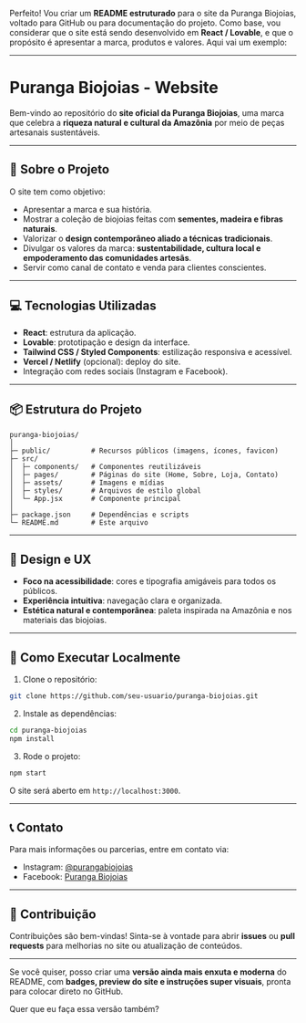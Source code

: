 Perfeito! Vou criar um **README estruturado** para o site da Puranga Biojoias, voltado para GitHub ou para documentação do projeto. Como base, vou considerar que o site está sendo desenvolvido em **React / Lovable**, e que o propósito é apresentar a marca, produtos e valores. Aqui vai um exemplo:

---

# Puranga Biojoias - Website

Bem-vindo ao repositório do **site oficial da Puranga Biojoias**, uma marca que celebra a **riqueza natural e cultural da Amazônia** por meio de peças artesanais sustentáveis.

---

## 🌿 Sobre o Projeto

O site tem como objetivo:

* Apresentar a marca e sua história.
* Mostrar a coleção de biojoias feitas com **sementes, madeira e fibras naturais**.
* Valorizar o **design contemporâneo aliado a técnicas tradicionais**.
* Divulgar os valores da marca: **sustentabilidade, cultura local e empoderamento das comunidades artesãs**.
* Servir como canal de contato e venda para clientes conscientes.

---

## 💻 Tecnologias Utilizadas

* **React**: estrutura da aplicação.
* **Lovable**: prototipação e design da interface.
* **Tailwind CSS / Styled Components**: estilização responsiva e acessível.
* **Vercel / Netlify** (opcional): deploy do site.
* Integração com redes sociais (Instagram e Facebook).

---

## 📦 Estrutura do Projeto

```
puranga-biojoias/
│
├─ public/          # Recursos públicos (imagens, ícones, favicon)
├─ src/
│  ├─ components/   # Componentes reutilizáveis
│  ├─ pages/        # Páginas do site (Home, Sobre, Loja, Contato)
│  ├─ assets/       # Imagens e mídias
│  ├─ styles/       # Arquivos de estilo global
│  └─ App.jsx       # Componente principal
│
├─ package.json     # Dependências e scripts
└─ README.md        # Este arquivo
```

---

## 🎨 Design e UX

* **Foco na acessibilidade**: cores e tipografia amigáveis para todos os públicos.
* **Experiência intuitiva**: navegação clara e organizada.
* **Estética natural e contemporânea**: paleta inspirada na Amazônia e nos materiais das biojoias.

---

## 🚀 Como Executar Localmente

1. Clone o repositório:

```bash
git clone https://github.com/seu-usuario/puranga-biojoias.git
```

2. Instale as dependências:

```bash
cd puranga-biojoias
npm install
```

3. Rode o projeto:

```bash
npm start
```

O site será aberto em `http://localhost:3000`.

---

## 📞 Contato

Para mais informações ou parcerias, entre em contato via:

* Instagram: [@purangabiojoias](https://www.instagram.com/purangabiojoias/)
* Facebook: [Puranga Biojoias](https://www.facebook.com/purangabiojoias)

---

## 🤝 Contribuição

Contribuições são bem-vindas!
Sinta-se à vontade para abrir **issues** ou **pull requests** para melhorias no site ou atualização de conteúdos.

---

Se você quiser, posso criar uma **versão ainda mais enxuta e moderna** do README, com **badges, preview do site e instruções super visuais**, pronta para colocar direto no GitHub.

Quer que eu faça essa versão também?
